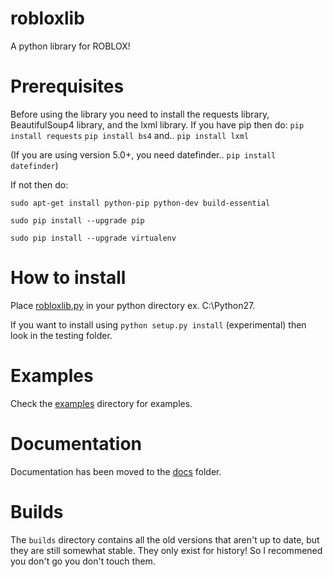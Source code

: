 # robloxlib
A python library for ROBLOX!
# Prerequisites
Before using the library you need to install the requests library, BeautifulSoup4 library, and the lxml library.
If you have pip then do: `pip install requests`
`pip install bs4`
and..
`pip install lxml`

(If you are using version 5.0+, you need datefinder.. `pip install datefinder`)

If not then do:

`sudo apt-get install python-pip python-dev build-essential`

`sudo pip install --upgrade pip`

`sudo pip install --upgrade virtualenv`
# How to install
Place [robloxlib.py](https://github.com/NoahCristino/robloxlib/blob/master/testing/robloxlib/robloxlib.py) in your python directory ex. C:\Python27.

If you want to install using `python setup.py install` (experimental) then look in the testing folder.

# Examples
Check the [examples](https://github.com/NoahCristino/robloxlib/tree/master/examples) directory for examples.
# Documentation
Documentation has been moved to the [docs](https://github.com/NoahCristino/robloxlib/blob/master/docs/documentation.md) folder.
# Builds
The `builds` directory contains all the old versions that aren't up to date, but they are still somewhat stable. They only exist for history! So I recommened you don't go you don't touch them.
